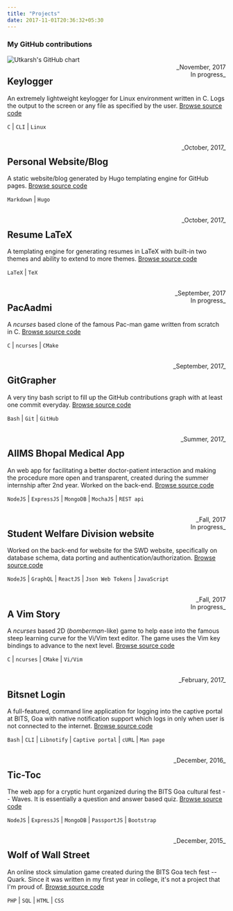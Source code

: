 ```yaml
---
title: "Projects"
date: 2017-11-01T20:36:32+05:30
---
```


### My GitHub contributions
<img src="http://ghchart.rshah.org/utkarshme" alt="Utkarsh's GitHub chart" />


<br/>
<div style="float:right;text-align:right">
    _November, 2017<br/>In progress_
</div>

Keylogger
---
An extremely lightweight keylogger for Linux environment written in C. Logs the
output to the screen or any file as specified by the user.
[Browse source code](https://github.com/UtkarshMe/keylogger)

`C` | `CLI` | `Linux`



<br/>
<div style="float:right">
    _October, 2017_
</div>

Personal Website/Blog
---
A static website/blog generated by Hugo templating engine for GitHub pages.
[Browse source code](https://github.com/UtkarshMe/utkarshme.github.io)

`Markdown` | `Hugo`



<br/>
<div style="float:right">
    _October, 2017_
</div>

Resume LaTeX
---
A templating engine for generating resumes in LaTeX with built-in two themes
and ability to extend to more themes.
[Browse source code](https://github.com/UtkarshMe/ResumeLaTeX)

`LaTeX` | `TeX`



<br/>
<div style="float:right;text-align:right">
    _September, 2017<br/>In progress_
</div>

PacAadmi
---
A _ncurses_ based clone of the famous Pac-man game written from scratch in C.
[Browse source code](https://github.com/UtkarshMe/PacAadmi)

`C` | `ncurses` | `CMake`



<br/>
<div style="float:right">
    _September, 2017_
</div>

GitGrapher
---
A very tiny bash script to fill up the GitHub contributions graph with at least one commit everyday.
[Browse source code](https://github.com/UtkarshMe/GitGrapher)

`Bash` | `Git` | `GitHub`



<br/>
<div style="float:right;text-align:right">
    _Summer, 2017_
</div>

AIIMS Bhopal Medical App
---
An web app for facilitating a better doctor-patient interaction and making the
procedure more open and transparent, created during the summer internship after
2nd year. Worked on the back-end.
[Browse source code](https://github.com/UtkarshMe/aiims-api)

`NodeJS` | `ExpressJS` | `MongoDB` | `MochaJS` | `REST api`



<br/>
<div style="float:right;text-align:right">
    _Fall, 2017<br/>In progress_
</div>

Student Welfare Division website
---
Worked on the back-end for website for the SWD website, specifically on
database schema, data porting and authentication/authorization.
[Browse source code](https://github.com/OSDLabs/swd)

`NodeJS` | `GraphQL` | `ReactJS` | `Json Web Tokens` | `JavaScript`



<br/>
<div style="float:right;text-align:right">
    _Fall, 2017<br/>In progress_
</div>

A Vim Story
---
A _ncurses_ based 2D (_bomberman_-like) game to help ease into the famous steep
learning curve for the Vi/Vim text editor. The game uses the Vim key bindings
to advance to the next level.
[Browse source code](https://github.com/UtkarshMe/a-vim-story)

`C` | `ncurses` | `CMake` | `Vi/Vim`



<br/>
<div style="float:right">
    _February, 2017_
</div>

Bitsnet Login
---
A full-featured, command line application for logging into the captive portal at
BITS, Goa with native notification support which logs in only when user is not
connected to the internet.
[Browse source code](https://github.com/UtkarshMe/BitsnetLogin)

`Bash` | `CLI` | `Libnotify` | `Captive portal` | `cURL` | `Man page`



<br/>
<div style="float:right">
    _December, 2016_
</div>

Tic-Toc
---
The web app for a cryptic hunt organized during the BITS Goa cultural fest --
Waves. It is essentially a question and answer based quiz.
[Browse source code](https://github.com/UtkarshMe/TicToc)

`NodeJS` | `ExpressJS` | `MongoDB` | `PassportJS` | `Bootstrap`



<br/>
<div style="float:right">
    _December, 2015_
</div>

Wolf of Wall Street
---
An online stock simulation game created during the BITS Goa tech fest -- Quark.
Since it was written in my first year in college, it's not a project that I'm
proud of.
[Browse source code](https://github.com/UtkarshMe/WolfOfWallstreet)

`PHP` | `SQL` | `HTML` | `CSS`
